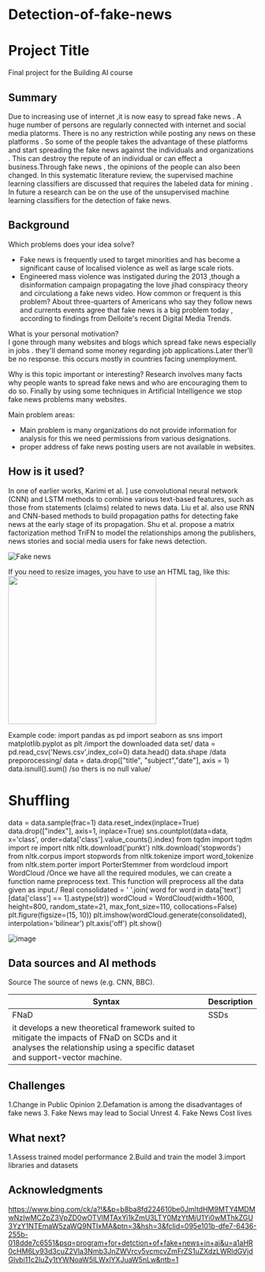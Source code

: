 # Detection-of-fake-news
<!-- This is the markdown template for the final project of the Building AI course, 
created by Reaktor Innovations and University of Helsinki. 
Copy the template, paste it to your GitHub README and edit! -->

# Project Title

Final project for the Building AI course

## Summary

Due to increasing use of internet ,it is now easy to spread fake news . A huge number of persons are regularly connected with internet and social media platorms. There is no any restriction while posting any news on these platforms . So some of the people takes the advantage of these platforms and start spreading the fake news against the individuals and organizations . This  can destroy the repute of an individual or can effect a business.Through fake news , the opinions of the people can also been changed.
        In this systematic literature review, the supervised machine learning classifiers are discussed that requires the labeled data for mining . In future a research can be on the use of the unsupervised machine learning classifiers for the detection of fake news.


## Background

Which problems does your idea solve?
 * Fake news is frequently used to target minorities and has become a significant cause of localised violence as well as large scale riots.
 * Engineered mass violence was instigated during the 2013 ,though a disinformation campaign propagating the love jihad conspiracy theory and circulationg  a fake news         video.
How common or frequent is this problem?
About three-quarters of Americans who say they follow news and currents events agree that fake news is a big problem today , according to findings from Delloite's recent Digital Media Trends. 

What is your personal motivation?  
I gone through many  websites and blogs which spread fake news especially in jobs . they'll demand some money regarding job applications.Later ther'll be no response.
this occurs mostly in countries facing unemployment.

Why is this topic important or interesting?
Research involves many facts why people wants to spread fake news and who are encouraging them to do so. Finally  by using some techniques in Artificial Intelligence we stop fake news problems many websites.

Main problem areas:
*  Main problem is many organizations do not provide information for analysis for this we need permissions from various designations.
*   proper address of fake news posting users are not available in websites.


## How is it used?

In one of earlier works, Karimi et al. ] use convolutional neural network (CNN) and LSTM methods to combine various text-based features, such as those from statements (claims) related to news data. Liu et al.  also use RNN and CNN-based methods to build propagation paths for detecting fake news at the early stage of its propagation. Shu et al. propose a matrix factorization method TriFN to model the relationships among the publishers, news stories and social media users for fake news detection.


![Fake news](https://www.bing.com/images/search?view=detailV2&ccid=SoeOCWGq&id=5119CD8BB91C75885410B3EC10A3875D3B22E070&thid=OIP.SoeOCWGq_T3a-XotRb2isgHaE8&mediaurl=https%3a%2f%2fmedia.istockphoto.com%2fphotos%2ffake-news-computer-keyboard-with-fake-news-key-enlarged-by-a-glass-picture-id863785500%3fk%3d6%26m%3d863785500%26s%3d612x612%26w%3d0%26h%3dkVzSPzFrR4acCcql0XJe6stDQNJv8ZzF-QJXLF_3fz4%3d&exph=408&expw=612&q=fake+news+images&simid=608036871301694333&FORM=IRPRST&ck=0CE54ECBA35F6777C8DAD7F2C39AEA21&selectedIndex=48)

If you need to resize images, you have to use an HTML tag, like this:
<img src="https://upload.wikimedia.org/wikipedia/commons/5/5e/Sleeping_cat_on_her_back.jpg" width="300">

Example code:
import pandas as pd
import seaborn as sns
import matplotlib.pyplot as plt      /import the downloaded data set/
data = pd.read_csv('News.csv',index_col=0)
data.head()
data.shape /data preporocessing/
data = data.drop(["title", "subject","date"], axis = 1)
data.isnull().sum()  /so thers is no null value/
# Shuffling
data = data.sample(frac=1)
data.reset_index(inplace=True)
data.drop(["index"], axis=1, inplace=True)
sns.countplot(data=data,
			x='class',
			order=data['class'].value_counts().index)
from tqdm import tqdm
import re
import nltk
nltk.download('punkt')
nltk.download('stopwords')
from nltk.corpus import stopwords
from nltk.tokenize import word_tokenize
from nltk.stem.porter import PorterStemmer
from wordcloud import WordCloud    /Once we have all the required modules, we can create a function name preprocess text. This function will preprocess all the data given as input./
Real
consolidated = ' '.join(
    word for word in data['text'][data['class'] == 1].astype(str))
wordCloud = WordCloud(width=1600,
                      height=800,
                      random_state=21,
                      max_font_size=110,
                      collocations=False)
plt.figure(figsize=(15, 10))
plt.imshow(wordCloud.generate(consolidated), interpolation='bilinear')
plt.axis('off')
plt.show()


![image](https://user-images.githubusercontent.com/129534370/229294973-c712131a-5efa-415b-b53b-b6e965dff887.png)



## Data sources and AI methods
Source The source of news (e.g. CNN, BBC).



| Syntax      | Description |
| ----------- | ----------- |
| FNaD     | SSDs      |
| it develops a new theoretical framework suited to mitigate the impacts of FNaD on SCDs and it analyses the relationship using a specific dataset and support-vector machine.   

## Challenges

1.Change in Public Opinion
2.Defamation is among the disadvantages of fake news
3. Fake News may lead to Social Unrest
4. Fake News Cost lives
## What next?

1.Assess trained model performance
2.Build and train the model
3.import libraries and datasets
## Acknowledgments

https://www.bing.com/ck/a?!&&p=b8ba8fd224610be0JmltdHM9MTY4MDMwNzIwMCZpZ3VpZD0wOTVlMTAxYi1kZmU3LTY0MzYtMjU1Yi0wMThkZGU3YzY1NTEmaW5zaWQ9NTIxMA&ptn=3&hsh=3&fclid=095e101b-dfe7-6436-255b-018dde7c6551&psq=program+for+detction+of+fake+news+in+ai&u=a1aHR0cHM6Ly93d3cuZ2Vla3Nmb3JnZWVrcy5vcmcvZmFrZS1uZXdzLWRldGVjdGlvbi11c2luZy1tYWNoaW5lLWxlYXJuaW5nLw&ntb=1

